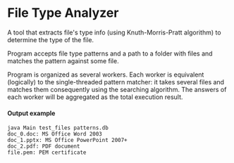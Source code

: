 # File Type Analyzer

A tool that extracts file's type info (using Knuth-Morris-Pratt algorithm) to determine the type of the file.

Program accepts file type patterns and a path to a folder with files and matches the pattern against some file.

Program is organized as several workers. 
Each worker is equivalent (logically) to the single-threaded pattern matcher: 
it takes several files and matches them consequently using the searching algorithm. 
The answers of each worker will be aggregated as the total execution result.

#### Output example
```
java Main test_files patterns.db
doc_0.doc: MS Office Word 2003
doc_1.pptx: MS Office PowerPoint 2007+
doc_2.pdf: PDF document
file.pem: PEM certificate
```
